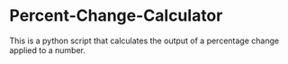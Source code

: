 # Percent-Change-Calculator
This is a python script that calculates the output of a percentage change applied to a number.
